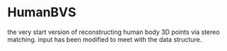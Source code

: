 # HumanBVS
the very start version of reconstructing human body 3D points via stereo matching.
input has been modified to meet with the data structure.
